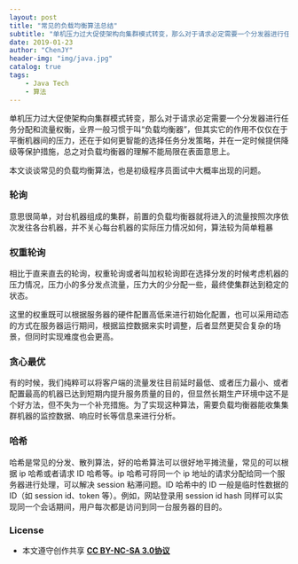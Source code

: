 ```yaml
---
layout: post
title: "常见的负载均衡算法总结"
subtitle: "单机压力过大促使架构向集群模式转变，那么对于请求必定需要一个分发器进行任务分配和流量权衡"
date: 2019-01-23
author: "ChenJY"
header-img: "img/java.jpg"
catalog: true
tags: 
    - Java Tech
    - 算法
---
```


单机压力过大促使架构向集群模式转变，那么对于请求必定需要一个分发器进行任务分配和流量权衡，业界一般习惯于叫“负载均衡器”，但其实它的作用不仅仅在于平衡机器间的压力，还在于如何更智能的选择任务分发策略，并在一定时候提供降级等保护措施，总之对负载均衡器的理解不能局限在表面意思上。

本文谈谈常见的负载均衡算法，也是初级程序员面试中大概率出现的问题。

### 轮询
意思很简单，对台机器组成的集群，前置的负载均衡器就将进入的流量按照次序依次发往各台机器，并不关心每台机器的实际压力情况如何，算法较为简单粗暴

### 权重轮询
相比于直来直去的轮询，权重轮询或者叫加权轮询即在选择分发的时候考虑机器的压力情况，压力小的多分发点流量，压力大的少分配一些，最终使集群达到稳定的状态。

这里的权重既可以根据服务器的硬件配置高低来进行初始化配置，也可以采用动态的方式在服务器运行期间，根据监控数据来实时调整，后者显然更契合复杂的场景，但同时实现难度也会更高。

### 贪心最优
有的时候，我们纯粹可以将客户端的流量发往目前延时最低、或者压力最小、或者配置最高的机器已达到短期内提升服务质量的目的，但显然长期生产环境中这不是个好方法，但不失为一个补充措施。为了实现这种算法，需要负载均衡器能收集集群机器的监控数据、响应时长等信息来进行分析。

### 哈希
哈希是常见的分发、散列算法，好的哈希算法可以很好地平摊流量，常见的可以根据 ip 哈希或者请求 ID 哈希等。ip 哈希可将同一个 ip 地址的请求分配给同一个服务器进行处理，可以解决 session 粘滞问题。ID 哈希中的 ID 一般是临时性数据的 ID（如 session id、token 等）。例如，网站登录用 session id hash 同样可以实现同一个会话期间，用户每次都是访问到同一台服务器的目的。

### License
* 本文遵守创作共享 <a href="https://creativecommons.org/licenses/by-nc-sa/3.0/cn/" target="_blank"><b>CC BY-NC-SA 3.0协议</b></a>